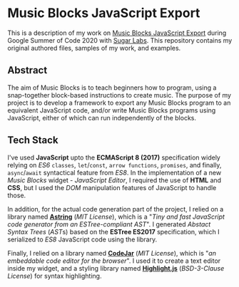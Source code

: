 # Music Blocks JavaScript Export

This is a description of my work on [Music Blocks JavaScript Export](https://summerofcode.withgoogle.com/projects/#5876019535282176) during Google Summer of Code 2020 with [Sugar Labs](https://github.com/sugarlabs/). This repository contains my original authored files, samples of my
work, and examples.

## Abstract

The aim of Music Blocks is to teach beginners how to program, using a
snap-together block-based instructions to create music. The purpose of my
project is to develop a framework to export any Music Blocks program to an
equivalent JavaScript code, and/or write Music Blocks programs using JavaScript,
either of which can run independently of the blocks.

## Tech Stack

I've used **JavaScript** upto the **ECMAScript 8 (2017)** specification widely
relying on *ES6* `classes`, `let`/`const`, `arrow functions`, `promises`, and
finally, `async`/`await` syntactical feature from *ES8*. In the implementation
of a new *Music Blocks* widget - *JavaScript Editor*, I required the use of
**HTML** and **CSS**, but I used the *DOM* manipulation features of JavaScript
to handle those.

In addition, for the actual code generation part of the project, I relied on a
library named **[Astring](https://github.com/davidbonnet/astring)**
(*MIT License*), which is a "*Tiny and fast JavaScript code generator from an ESTree-compliant AST*".
I generated *Abstact Syntax Trees* (*AST*s) based on the **ESTree ES2017**
specification, which I serialized to *ES8* JavaScript code using the library.

Finally, I relied on a library named **[CodeJar](https://github.com/antonmedv/codejar)**
(*MIT License*), which is "*an embeddable code editor for the browser*". I used
it to create a text editor inside my widget, and a styling library named
**[Highlight.js](https://github.com/highlightjs/highlight.js/)**
(*BSD-3-Clause License*) for syntax highlighting.
